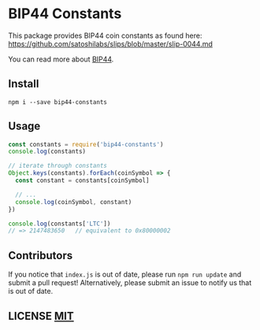 # BIP44 Constants

This package provides BIP44 coin constants as found here: https://github.com/satoshilabs/slips/blob/master/slip-0044.md

You can read more about [BIP44](https://github.com/bitcoin/bips/blob/master/bip-0044.mediawiki).


## Install
```
npm i --save bip44-constants
```

## Usage
```js
const constants = require('bip44-constants')
console.log(constants)

// iterate through constants
Object.keys(constants).forEach(coinSymbol => {
  const constant = constants[coinSymbol]

  // ...
  console.log(coinSymbol, constant)
})

console.log(constants['LTC'])
// => 2147483650   // equivalent to 0x80000002
```


## Contributors
If you notice that `index.js` is out of date, please run `npm run update` and submit a pull request!
Alternatively,  please submit an issue to notify us that is out of date.


## LICENSE [MIT](LICENSE)
